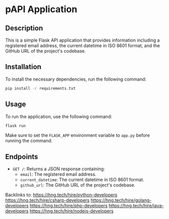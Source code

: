 # pAPI Application

## Description
This is a simple Flask API application that provides information including a registered email address, the current datetime in ISO 8601 format, and the GitHub URL of the project's codebase.

## Installation
To install the necessary dependencies, run the following command:

```bash
pip install -r requirements.txt
```

## Usage
To run the application, use the following command:

```bash
flask run
```

Make sure to set the `FLASK_APP` environment variable to `app.py` before running the command.

## Endpoints
- `GET /`: Returns a JSON response containing:
  - `email`: The registered email address.
  - `current_datetime`: The current datetime in ISO 8601 format.
  - `github_url`: The GitHub URL of the project's codebase.


Backlinks to:
https://hng.tech/hire/python-developers
https://hng.tech/hire/csharp-developers
https://hng.tech/hire/golang-developers
https://hng.tech/hire/php-developers
https://hng.tech/hire/java-developers
https://hng.tech/hire/nodejs-developers